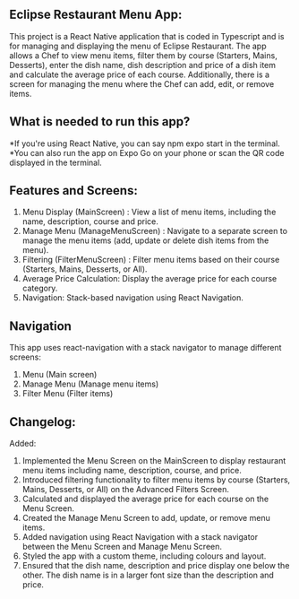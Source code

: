 ## Eclipse Restaurant Menu App:
This project is a React Native application that is coded in Typescript and is for managing and displaying the menu of Eclipse Restaurant. The app allows a Chef to view menu items, filter them by course (Starters, Mains, Desserts), enter the dish name, dish description and price of a dish item and calculate the average price of each course. Additionally, there is a screen for managing the menu where the Chef can add, edit, or remove items.

## What is needed to run this app?
*If you're using React Native, you can say npm expo start in the terminal.
*You can also run the app on Expo Go on your phone or scan the QR code displayed in the terminal.

## Features and Screens:
1. Menu Display (MainScreen) : View a list of menu items, including the name, description, course and price.
2. Manage Menu (ManageMenuScreen) : Navigate to a separate screen to manage the menu items (add, update or delete dish items from the menu).
3. Filtering (FilterMenuScreen) : Filter menu items based on their course (Starters, Mains, Desserts, or All).
4. Average Price Calculation: Display the average price for each course category.
5. Navigation: Stack-based navigation using React Navigation.

## Navigation
This app uses react-navigation with a stack navigator to manage different screens:
1. Menu (Main screen)
2. Manage Menu (Manage menu items)
3. Filter Menu (Filter items)

## Changelog: 
Added:
1. Implemented the Menu Screen on the MainScreen to display restaurant menu items including name, description, course, and price.
2. Introduced filtering functionality to filter menu items by course (Starters, Mains, Desserts, or All) on the Advanced Filters Screen.
3. Calculated and displayed the average price for each course on the Menu Screen.
4. Created the Manage Menu Screen to add, update, or remove menu items.
5. Added navigation using React Navigation with a stack navigator between the Menu Screen and Manage Menu Screen.
6. Styled the app with a custom theme, including colours and layout.
7. Ensured that the dish name, description and price display one below the other. The dish name is in a larger font size than the description and price.








